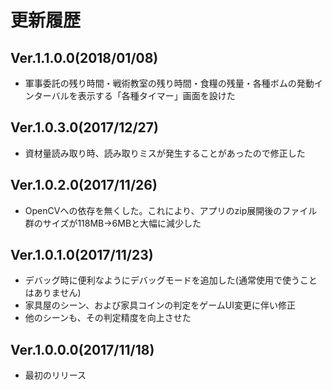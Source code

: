 # 更新履歴

## Ver.1.1.0.0(2018/01/08)
- 軍事委託の残り時間・戦術教室の残り時間・食糧の残量・各種ボムの発動インターバルを表示する「各種タイマー」画面を設けた

## Ver.1.0.3.0(2017/12/27)
- 資材量読み取り時、読み取りミスが発生することがあったので修正した

## Ver.1.0.2.0(2017/11/26)
- OpenCVへの依存を無くした。これにより、アプリのzip展開後のファイル群のサイズが118MB→6MBと大幅に減少した

## Ver.1.0.1.0(2017/11/23)

- デバッグ時に便利なようにデバッグモードを追加した(通常使用で使うことはありません)
- 家具屋のシーン、および家具コインの判定をゲームUI変更に伴い修正
- 他のシーンも、その判定精度を向上させた

## Ver.1.0.0.0(2017/11/18)

- 最初のリリース
